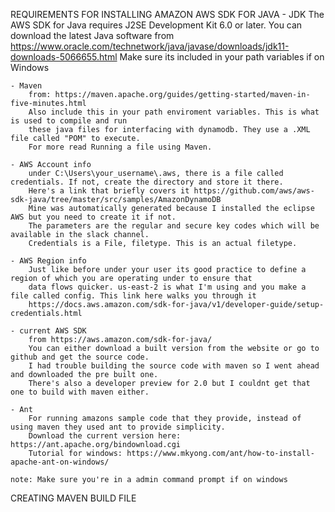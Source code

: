 REQUIREMENTS FOR INSTALLING AMAZON AWS SDK FOR JAVA
	- JDK
		The AWS SDK for Java requires J2SE Development Kit 6.0 or later. You can download the latest Java software from 
		https://www.oracle.com/technetwork/java/javase/downloads/jdk11-downloads-5066655.html
		Make sure its included in your path variables if on Windows

	- Maven 
		from: https://maven.apache.org/guides/getting-started/maven-in-five-minutes.html
		Also include this in your path enviroment variables. This is what is used to compile and run
		these java files for interfacing with dynamodb. They use a .XML file called "POM" to execute. 
		For more read Running a file using Maven.
		
	- AWS Account info 
		under C:\Users\your_username\.aws, there is a file called credentials. If not, create the directory and store it there.
		Here's a link that briefly covers it https://github.com/aws/aws-sdk-java/tree/master/src/samples/AmazonDynamoDB
		Mine was automatically generated because I installed the eclipse AWS but you need to create it if not. 
		The parameters are the regular and secure key codes which will be available in the slack channel.
		Credentials is a File, filetype. This is an actual filetype.
		
	- AWS Region info
		Just like before under your user its good practice to define a region of which you are operating under to ensure that 
		data flows quicker. us-east-2 is what I'm using and you make a file called config. This link here walks you through it
		https://docs.aws.amazon.com/sdk-for-java/v1/developer-guide/setup-credentials.html
	
	- current AWS SDK
		from https://aws.amazon.com/sdk-for-java/
		You can either download a built version from the website or go to github and get the source code.
		I had trouble building the source code with maven so I went ahead and downloaded the pre built one.
		There's also a developer preview for 2.0 but I couldnt get that one to build with maven either.
		
	- Ant
		For running amazons sample code that they provide, instead of using maven they used ant to provide simplicity.
		Download the current version here: https://ant.apache.org/bindownload.cgi
		Tutorial for windows: https://www.mkyong.com/ant/how-to-install-apache-ant-on-windows/
		
	note: Make sure you're in a admin command prompt if on windows

CREATING MAVEN BUILD FILE	